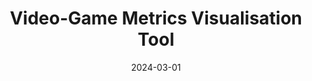 ---
title: "Video-Game Metrics Visualisation Tool"
excerpt: "[I₄] Market analysis and paper trading simulator with visualisation for video-game commodities<br/>"
collection: portfolio
category: apps_tools
date: 2024-03-01
website: https://github.com/nukul-rajpoot/game_price_prediction
---